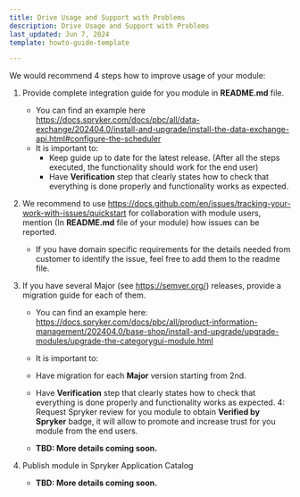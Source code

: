 ```yaml
---
title: Drive Usage and Support with Problems
description: Drive Usage and Support with Problems
last_updated: Jun 7, 2024
template: howto-guide-template

---
```


We would recommend 4 steps how to improve usage of your module:
1. Provide complete integration guide for you module in **README.md** file.
   - You can find an example here https://docs.spryker.com/docs/pbc/all/data-exchange/202404.0/install-and-upgrade/install-the-data-exchange-api.html#configure-the-scheduler 
   - It is important to:
     - Keep guide up to date for the latest release. (After all the steps executed, the functionality should work for the end user)
     - Have **Verification** step that clearly states how to check that everything is done properly and functionality works as expected.

2. We recommend to use https://docs.github.com/en/issues/tracking-your-work-with-issues/quickstart for collaboration with module users, mention (In **README.md** file of your module) how issues can be reported.
   - If you have domain specific requirements for the details needed from customer to identify the issue, feel free to add them to the readme file.
3. If you have several Major (see https://semver.org/) releases, provide a migration guide for each of them.
    - You can find an example here: https://docs.spryker.com/docs/pbc/all/product-information-management/202404.0/base-shop/install-and-upgrade/upgrade-modules/upgrade-the-categorygui-module.html
    - It is important to:
    - Have migration for each **Major** version starting from 2nd.
    - Have **Verification** step that clearly states how to check that everything is done properly and functionality works as expected.
4: Request Spryker review for you module to obtain **Verified by Spryker** badge, it will allow to promote and increase trust for you module from the end users. 
      
    - **TBD: More details coming soon.**
5. Publish module in Spryker Application Catalog
      
    - **TBD: More details coming soon.**